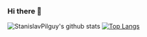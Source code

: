 ### Hi there 👋

<!--
**StanislavPilguy/StanislavPilguy** is a ✨ _special_ ✨ repository because its `README.md` (this file) appears on your GitHub profile.

Here are some ideas to get you started:

- 🔭 I’m currently working on ...
- 🌱 I’m currently learning ...
- 👯 I’m looking to collaborate on ...
- 🤔 I’m looking for help with ...
- 💬 Ask me about ...
- 📫 How to reach me: ...
- 😄 Pronouns: ...
- ⚡ Fun fact: ...
-->

![StanislavPilguy's github stats](https://github-readme-stats.vercel.app/api?username=StanislavPilguy&show_icons=true&theme=radical)
[![Top Langs](https://github-readme-stats.vercel.app/api/top-langs/?username=StanislavPilguy&theme=dracula&layout=compact&langs_count=10)](https://github.com/anuraghazra/github-readme-stats)
